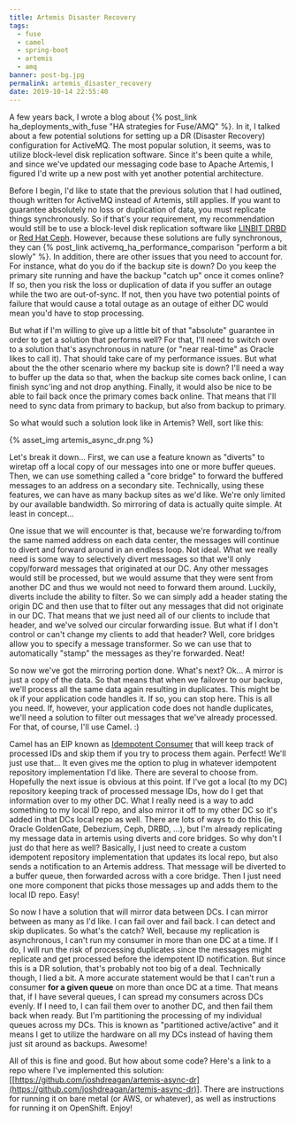 ```yaml
---
title: Artemis Disaster Recovery
tags:
  - fuse
  - camel
  - spring-boot
  - artemis
  - amq
banner: post-bg.jpg
permalink: artemis_disaster_recovery
date: 2019-10-14 22:55:40
---
```



A few years back, I wrote a blog about {% post_link ha_deployments_with_fuse "HA strategies for Fuse/AMQ" %}. In it, I talked about a few potential solutions for setting up a DR (Disaster Recovery) configuration for ActiveMQ. The most popular solution, it seems, was to utilize block-level disk replication software. Since it's been quite a while, and since we've updated our messaging code base to Apache Artemis, I figured I'd write up a new post with yet another potential architecture.<!-- more -->

Before I begin, I'd like to state that the previous solution that I had outlined, though written for ActiveMQ instead of Artemis, still applies. If you want to guarantee absolutely no loss or duplication of data, you must replicate things synchronously. So if that's your requirement, my recommendation would still be to use a block-level disk replication software like [LINBIT DRBD](https://www.linbit.com/en/configuring-an-hadr-apache-activemq-cluster/) or [Red Hat Ceph](https://access.redhat.com/documentation/en-us/red_hat_amq/7.5/html/configuring_amq_broker/configuring-fault-tolerant-system-configuring). However, because these solutions are fully synchronous, they can {% post_link activemq_ha_performance_comparison "perform a bit slowly" %}. In addition, there are other issues that you need to account for. For instance, what do you do if the backup site is down? Do you keep the primary site running and have the backup "catch up" once it comes online? If so, then you risk the loss or duplication of data if you suffer an outage while the two are out-of-sync. If not, then you have two potential points of failure that would cause a total outage as an outage of either DC would mean you'd have to stop processing.

But what if I'm willing to give up a little bit of that "absolute" guarantee in order to get a solution that performs well? For that, I'll need to switch over to a solution that's asynchronous in nature (or "near real-time" as Oracle likes to call it). That should take care of my performance issues. But what about the the other scenario where my backup site is down? I'll need a way to buffer up the data so that, when the backup site comes back online, I can finish sync'ing and not drop anything. Finally, it would also be nice to be able to fail back once the primary comes back online. That means that I'll need to sync data from primary to backup, but also from backup to primary.

So what would such a solution look like in Artemis? Well, sort like this:

{% asset_img artemis_async_dr.png %}

Let's break it down... First, we can use a feature known as "diverts" to wiretap off a local copy of our messages into one or more buffer queues. Then, we can use something called a "core bridge" to forward the buffered messages to an address on a secondary site. Technically, using these features, we can have as many backup sites as we'd like. We're only limited by our available bandwidth. So mirroring of data is actually quite simple. At least in concept... 

One issue that we will encounter is that, because we're forwarding to/from the same named address on each data center, the messages will continue to divert and forward around in an endless loop. Not ideal. What we really need is some way to selectively divert messages so that we'll only copy/forward messages that originated at our DC. Any other messages would still be processed, but we would assume that they were sent from another DC and thus we would not need to forward them around. Luckily, diverts include the ability to filter. So we can simply add a header stating the origin DC and then use that to filter out any messages that did not originate in our DC. That means that we just need all of our clients to include that header, and we've solved our circular forwarding issue. But what if I don't control or can't change my clients to add that header? Well, core bridges allow you to specify a message transformer. So we can use that to automatically "stamp" the messages as they're forwarded. Neat!

So now we've got the mirroring portion done. What's next? Ok... A mirror is just a copy of the data. So that means that when we failover to our backup, we'll process all the same data again resulting in duplicates. This might be ok if your application code handles it. If so, you can stop here. This is all you need. If, however, your application code does not handle duplicates, we'll need a solution to filter out messages that we've already processed. For that, of course, I'll use Camel. :)

Camel has an EIP known as [Idempotent Consumer](https://camel.apache.org/manual/latest/idempotentConsumer-eip.html) that will keep track of processed IDs and skip them if you try to process them again. Perfect! We'll just use that... It even gives me the option to plug in whatever idempotent repository implementation I'd like. There are several to choose from. Hopefully the next issue is obvious at this point. If I've got a local (to my DC) repository keeping track of processed message IDs, how do I get that information over to my other DC. What I really need is a way to add something to my local ID repo, and also mirror it off to my other DC so it's added in that DCs local repo as well. There are lots of ways to do this (ie, Oracle GoldenGate, Debezium, Ceph, DRBD, ...), but I'm already replicating my message data in artemis using diverts and core bridges. So why don't I just do that here as well? Basically, I just need to create a custom idempotent repository implementation that updates its local repo, but also sends a notification to an Artemis address. That message will be diverted to a buffer queue, then forwarded across with a core bridge. Then I just need one more component that picks those messages up and adds them to the local ID repo. Easy!

So now I have a solution that will mirror data between DCs. I can mirror between as many as I'd like. I can fail over and fail back. I can detect and skip duplicates. So what's the catch? Well, because my replication is asynchronous, I can't run my consumer in more than one DC at a time. If I do, I will run the risk of processing duplicates since the messages might replicate and get processed before the idempotent ID notification. But since this is a DR solution, that's probably not too big of a deal. Technically though, I lied a bit. A more accurate statement would be that I can't run a consumer __for a given queue__ on more than once DC at a time. That means that, if I have several queues, I can spread my consumers across DCs evenly. If I need to, I can fail them over to another DC, and then fail them back when ready. But I'm partitioning the processing of my individual queues across my DCs. This is known as "partitioned active/active" and it means I get to utilize the hardware on all my DCs instead of having them just sit around as backups. Awesome!

All of this is fine and good. But how about some code? Here's a link to a repo where I've implemented this solution: [[https://github.com/joshdreagan/artemis-async-dr](https://github.com/joshdreagan/artemis-async-dr)]. There are instructions for running it on bare metal (or AWS, or whatever), as well as instructions for running it on OpenShift. Enjoy!